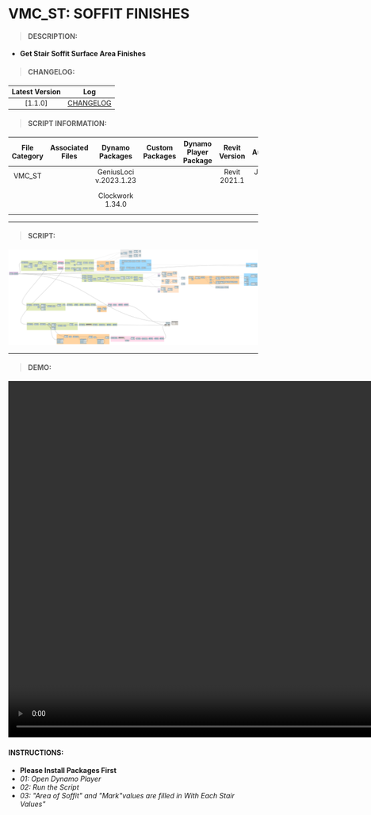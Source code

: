 # VMC_ST: SOFFIT FINISHES

> #### DESCRIPTION: 
- **Get Stair Soffit Surface Area Finishes**

> #### CHANGELOG:

| Latest Version | Log |
| :-------: | :----: | 
|[1.1.0] | [CHANGELOG](/_scripts/_project/263_VMC/STAIRS/changelog/VMC_ST_SoffitFinishes.md) |

> #### SCRIPT INFORMATION: 

| File Category| Associated Files | Dynamo Packages | Custom Packages | Dynamo Player Package | Revit Version | Author | Modified By | File Name & Location |
| :-------: | :----: | :---: | :---: | :---: | :---: | :---: | :--: | :--:
| VMC_ST | | GeniusLoci v.2023.1.23 | | | Revit 2021.1 | Jacky Luk | Cathrine Macabuhay | VMC_ST_SoffitFinishes
| | | Clockwork 1.34.0 | | | | | | (https://bimcapcom.sharepoint.com/:f:/s/BCP-Main/EuTGIE6Eug5Iotk5SOPoRUkBRolwQkeE6EM4cgwq0Qos4w?e=osBHPE)


----------------------------------------------------------------
> #### SCRIPT: 
<img src="/_scripts/_project/263_VMC/STAIRS/images/VMC_ST_SoffitFinishes.png">


------------------------------------------------------------------------------

> #### **DEMO**: 

<video width="1280" height="720" controls>
 <source src="/_scripts/_project/263_VMC/STAIRS/demo/VMC_ST_SoffitFinishes.mp4" type="video/mp4">
</video>

#### INSTRUCTIONS: 
- **Please Install Packages First**
- *01: Open Dynamo Player*
- *02: Run the Script*
- *03: "Area of Soffit" and "Mark"values are filled in With Each Stair Values"*